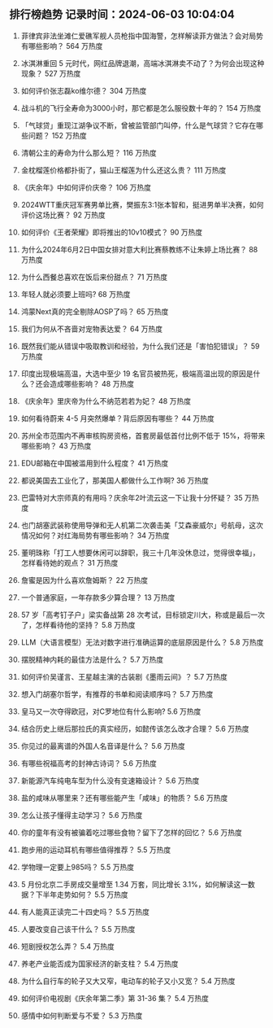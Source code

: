 
## 排行榜趋势 记录时间：2024-06-03 10:04:04
  
  1. 菲律宾非法坐滩仁爱礁军舰人员枪指中国海警，怎样解读菲方做法？会对局势有哪些影响？ 564 万热度
    
  2. 冰淇淋重回 5 元时代，网红品牌退潮，高端冰淇淋卖不动了？为何会出现这种现象？ 527 万热度
    
  3. 如何评价张志磊ko维尔德？ 304 万热度
    
  4. 战斗机的飞行全寿命为3000小时，那它都是怎么服役数十年的？ 154 万热度
    
  5. 「气球贷」重现江湖争议不断，曾被监管部门叫停，什么是气球贷？它存在哪些问题？ 152 万热度
    
  6. 清朝公主的寿命为什么那么短？ 116 万热度
    
  7. 金枕榴莲价格都扑街了，猫山王榴莲为什么还这么贵？ 111 万热度
    
  8. 《庆余年》中如何评价庆帝？ 106 万热度
    
  9. 2024WTT重庆冠军赛男单比赛，樊振东3:1张本智和，挺进男单半决赛，如何评价这场比赛？ 92 万热度
    
  10. 如何评价《王者荣耀》即将推出的10v10模式？ 90 万热度
    
  11. 为什么2024年6月2日中国女排对意大利比赛蔡教练不让朱婷上场比赛？ 88 万热度
    
  12. 为什么西餐总喜欢在饭后来份甜点？ 71 万热度
    
  13. 年轻人就必须要上班吗? 68 万热度
    
  14. 鸿蒙Next真的完全剔除AOSP了吗？ 65 万热度
    
  15. 我们为何从不吝啬对宠物表达爱？ 64 万热度
    
  16. 既然我们能从错误中吸取教训和经验，为什么我们还是「害怕犯错误」？ 59 万热度
    
  17. 印度出现极端高温，大选中至少 19 名官员被热死，极端高温出现的原因是什么？还会造成哪些影响？ 48 万热度
    
  18. 《庆余年》里庆帝为什么不纳范若若为妃？ 48 万热度
    
  19. 如何看待蔚来 4-5 月突然爆单？背后原因有哪些？ 44 万热度
    
  20. 苏州全市范围内不再审核购房资格，首套房最低首付比例不低于 15%，将带来哪些影响？ 43 万热度
    
  21. EDU邮箱在中国被滥用到什么程度？ 41 万热度
    
  22. 都说美国去工业化了，那美国人都做什么工作啊? 36 万热度
    
  23. 巴雷特对大宗师真的有用吗？庆余年2叶流云这一下让我十分怀疑？ 35 万热度
    
  24. 也门胡塞武装称使用导弹和无人机第二次袭击美「艾森豪威尔」号航母，这次情况如何？对红海局势有哪些影响？ 34 万热度
    
  25. 董明珠称「打工人想要休闲可以辞职，我三十几年没休息过，觉得很幸福」，怎样看待她的观点？ 31 万热度
    
  26. 詹蜜是因为什么喜欢詹姆斯？ 22 万热度
    
  27. 一个普通家庭，一年存款多少算合理？ 13 万热度
    
  28. 57 岁「高考钉子户」梁实备战第 28 次考试，目标锁定川大，称或是最后一次了，怎样看待他的坚持？ 5.8 万热度
    
  29. LLM（大语言模型）无法对数字进行准确运算的底层原因是什么？ 5.8 万热度
    
  30. 摆脱精神内耗的最佳方法是什么？ 5.7 万热度
    
  31. 如何评价吴谨言、王星越主演的古装剧《墨雨云间》？ 5.7 万热度
    
  32. 想入门胡塞尔哲学，有推荐的书单和阅读顺序吗？ 5.7 万热度
    
  33. 皇马又一次夺得欧冠，对C罗地位有什么影响? 5.6 万热度
    
  34. 结合历史上继后那拉氏的真实经历，如懿传该怎么改才合理？ 5.6 万热度
    
  35. 你见过的最离谱的外国人名音译是什么？ 5.6 万热度
    
  36. 有哪些祝福高考的封神古诗词？ 5.6 万热度
    
  37. 新能源汽车纯电车型为什么没有变速箱设计？ 5.6 万热度
    
  38. 盐的咸味从哪里来？还有哪些能产生「咸味」的物质？ 5.6 万热度
    
  39. 怎么让孩子懂得主动学习？ 5.6 万热度
    
  40. 你的童年有没有被骗着吃过哪些食物？留下了怎样的回忆？ 5.6 万热度
    
  41. 跑步用的运动耳机有哪些值得推荐？ 5.5 万热度
    
  42. 学物理一定要上985吗？ 5.5 万热度
    
  43. 5 月份北京二手房成交量增至 1.34 万套，同比增长 3.1%，如何解读这一数据？下半年走势如何？ 5.5 万热度
    
  44. 有人能真正读完二十四史吗？ 5.5 万热度
    
  45. 人要改变自己该干什么？ 5.5 万热度
    
  46. 短剧授权怎么弄？ 5.4 万热度
    
  47. 养老产业能否成为国家经济的新支柱？ 5.4 万热度
    
  48. 为什么自行车的轮子又大又窄，电动车的轮子又小又宽？ 5.4 万热度
    
  49. 如何评价电视剧《庆余年第二季》第 31-36 集？ 5.4 万热度
    
  50. 感情中如何判断爱与不爱？ 5.3 万热度
    
